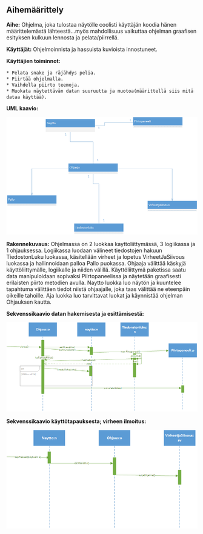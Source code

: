## Aihemäärittely

**Aihe:** Ohjelma, joka tulostaa näytölle coolisti käyttäjän koodia hänen
määrittelemästä lähteestä...myös mahdollisuus vaikuttaa ohjelman graafisen esityksen
kulkuun lennosta ja pelata/piirrellä.

**Käyttäjät:** Ohjelmoinnista ja hassuista kuvioista innostuneet.

**Käyttäjien toiminnot:**

	* Pelata snake ja räjähdys pelia.
	* Piirtää ohjelmalla.
	* Vaihdella piirto teemoja.
	* Muokata näytettävän datan suuruutta ja muotoa(määrittellä siis mitä dataa käyttää).
	
	
**UML kaavio:**

![uml](UML.png)

**Rakennekuvaus:**
Ohjelmassa on 2 luokkaa kayttoliittymässä, 3 logiikassa ja 1 ohjauksessa. Logiikassa luodaan välineet tiedostojen hakuun TiedostonLuku luokassa, käsitellään virheet ja lopetus VirheetJaSiivous luokassa ja hallinnoidaan palloa Pallo puokassa. Ohjaaja välittää käskyjä
käyttöliittymälle, logiikalle ja niiden välillä. Käyttöliittymä paketissa saatu data manipuloidaan sopivaksi Piirtopaneelissa ja näytetään graafisesti erilaisten piirto metodien avulla. Naytto luokka luo näytön ja kuuntelee tapahtuma välittäen tiedot niistä 
ohjaajalle, joka taas välittää ne eteenpäin oikeille tahoille. Aja luokka luo tarvittavat luokat ja käynnistää ohjelman Ohjauksen kautta.


**Sekvenssikaavio datan hakemisesta ja esittämisestä:**

![sekvenssi2](Sekvenssi.png)


**Sekvenssikaavio käyttötapauksesta; virheen ilmoitus:**

![sekvenssi1](Sekvenssi5.png)


	



